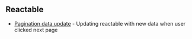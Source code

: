 

## Reactable

- [Pagination data update](https://github.com/ugurdar/shiny-extensions/tree/main/reactable-pagination) - Updating reactable with new data when user clicked next page
